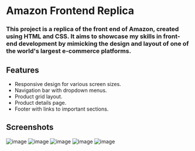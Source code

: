 # Amazon Frontend Replica

### This project is a replica of the front end of Amazon, created using HTML and CSS. It aims to showcase my skills in front-end development by mimicking the design and layout of one of the world's largest e-commerce platforms.

## Features

- Responsive design for various screen sizes.
- Navigation bar with dropdown menus.
- Product grid layout.
- Product details page.
- Footer with links to important sections.

## Screenshots
![image](https://github.com/rishikeshh09/Amazon-frontend-clone/assets/148183580/0e25b18a-7bdf-49d2-a2d3-cfbe891a9fe7)
![image](https://github.com/rishikeshh09/Amazon-frontend-clone/assets/148183580/607284bd-1f75-4a71-b73c-9441f0758267)
![image](https://github.com/rishikeshh09/Amazon-frontend-clone/assets/148183580/7f536e5e-6fc7-4172-9795-4499417ea679)
![image](https://github.com/rishikeshh09/Amazon-frontend-clone/assets/148183580/97e88429-4dc7-4ef7-bc89-13a5eddc5446)
![image](https://github.com/rishikeshh09/Amazon-frontend-clone/assets/148183580/16b2b89f-cdcd-4424-83a3-cbabe529c408)

